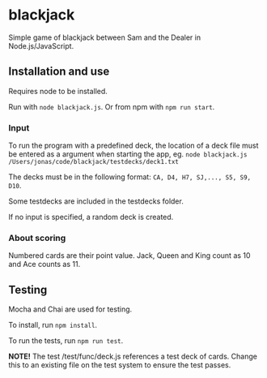 # blackjack
Simple game of blackjack between Sam and the Dealer in Node.js/JavaScript.

## Installation and use
Requires node to be installed.

Run with `node blackjack.js`. Or from npm with `npm run start`.

### Input
To run the program with a predefined deck, the location of a deck file must be entered as a argument when starting the app, eg. `node blackjack.js /Users/jonas/code/blackjack/testdecks/deck1.txt`

The decks must be in the following format: `CA, D4, H7, SJ,..., S5, S9, D10`. 

Some testdecks are included in the testdecks folder.

If no input is specified, a random deck is created.

### About scoring
Numbered cards are their point value. Jack, Queen and King count as 10 and Ace counts as 11.

## Testing
Mocha and Chai are used for testing. 

To install, run `npm install`.

To run the tests, run `npm run test`.

**NOTE!** The test /test/func/deck.js references a test deck of cards. Change this to an existing file on the test system to ensure the test passes.
